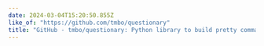```yaml
---
date: 2024-03-04T15:20:50.855Z
like_of: "https://github.com/tmbo/questionary"
title: "GitHub - tmbo/questionary: Python library to build pretty command line user prompts ✨Easy to use multi-select lists, confirmations, free text prompts ..."
---
```

